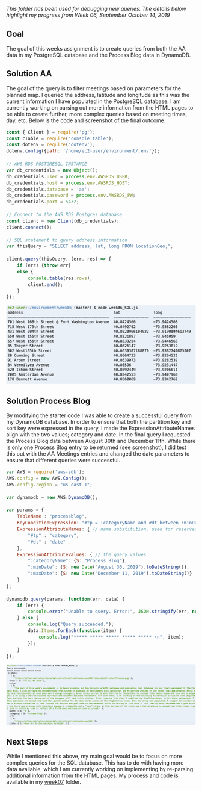 *This folder has been used for debugging new queries. The details below highlight my progress from Week 06, September October 14, 2019*

## Goal
The goal of this weeks assignment is to create queries from both the AA data in my PostgreSQL database and the Process Blog data in DynamoDB.

## Solution AA 
The goal of the query is to filter meetings based on parameters for the planned map. I queried the address, latitude and longitude as this was the current information I have populated in the PostgreSQL database. 
I am currently working on parsing out more information from the HTML pages to be able to create further, more complex queries based on meeting times, day, etc. Below is the code and screenshot of the final outcome. 

```javascript
const { Client } = require('pg');
const cTable = require('console.table');
const dotenv = require('dotenv');
dotenv.config({path: '/home/ec2-user/environment/.env'});

// AWS RDS POSTGRESQL INSTANCE
var db_credentials = new Object();
db_credentials.user = process.env.AWSRDS_USER;
db_credentials.host = process.env.AWSRDS_HOST;
db_credentials.database = 'aa';
db_credentials.password = process.env.AWSRDS_PW;
db_credentials.port = 5432;

// Connect to the AWS RDS Postgres database
const client = new Client(db_credentials);
client.connect();

// SQL statement to query address information
var thisQuery = "SELECT address, lat, long FROM locationGeo;"; 

client.query(thisQuery, (err, res) => {
    if (err) {throw err}
    else {
        console.table(res.rows);
        client.end();
    }
});
```
![Image of SQL query](https://github.com/lulujordanna/data-structures/blob/master/week06/files/SQLQuery.png)

## Solution Process Blog
By modifying the starter code I was able to create a successful query from my DynamoDB database. In order to ensure that both the partition key and sort key were expressed in the query, I made the ExpressionAttributeNames align with the two values; category and date. In the final query I requested the Process Blog data between August 30th and December 11th. While there is only one Process Blog entry to be returned (see screenshot), I did test this out with the AA Meetings entries and changed the date parameters to ensure that different queries were successful. 

```javascript
var AWS = require('aws-sdk');
AWS.config = new AWS.Config();
AWS.config.region = "us-east-1";

var dynamodb = new AWS.DynamoDB();

var params = {
    TableName : "processblog",
    KeyConditionExpression: "#tp = :categoryName and #dt between :minDate and :maxDate", // the query expression
    ExpressionAttributeNames: { // name substitution, used for reserved words in DynamoDB
        "#tp" : "category", 
        "#dt" : "date"
    },
    ExpressionAttributeValues: { // the query values
        ":categoryName": {S: "Process Blog"}, 
        ":minDate": {S: new Date("August 30, 2019").toDateString()},
        ":maxDate": {S: new Date("December 11, 2019").toDateString()}
    }
};

dynamodb.query(params, function(err, data) {
    if (err) {
        console.error("Unable to query. Error:", JSON.stringify(err, null, 2));
    } else {
        console.log("Query succeeded.");
        data.Items.forEach(function(item) {
            console.log("***** ***** ***** ***** ***** \n", item);
        });
    }
});
```
![Image of NoSQL query](https://github.com/lulujordanna/data-structures/blob/master/week06/files/NoSQLQuery.png)

## Next Steps
While I mentioned this above, my main goal would be to focus on more complex queries for the SQL database. This has to do with having more data available, which I am currently working on implementing by re-parsing additional information from the HTML pages. My process and code is available in my [week07](https://github.com/lulujordanna/data-structures/tree/master/week07) folder. 

